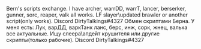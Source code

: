 Bern's scripts exchange. I have archer, warrDD, warrT, lancer, berserker, gunner, sorc, reaper, valk all works. LF slayer\updated brawler or another script(only works). Discord DirtyTalkings#4327
Обмен скриптами Берна. У меня есть: Лук, варДД, варкТанк ланс, берс, инж, сорк, жнец, валька все актуальные. Ищу слеера\апдейт крушителя или другие скрипты(только рабочие). Discord DirtyTalkings#4327
